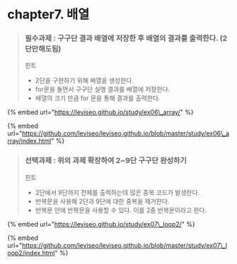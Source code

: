 # chapter7. 배열

> ### 필수과제 : 구구단 결과 배열에 저장한 후 배열의 결과를 출력한다. \(2단만해도됨\) 
>
> 힌트
>
> * 2단을 구현하기 위해 배열을 생성한다.
> * for문을 돌면서 구구단 실행 결과를 배열에 저장한다.
> * 배열의 크기 만큼 for 문을 통해 결과를 출력한다.

{% embed url="https://leviseo.github.io/study/ex06\_array/" %}

{% embed url="https://github.com/leviseo/leviseo.github.io/blob/master/study/ex06\_array/index.html" %}

> ### 선택과제 : 위의 과제 확장하여 2~9단 구구단 완성하기  
>
> 힌트 
>
> * 2단에서 9단까지 전체를 출력하는데 많은 중복 코드가 발생한다.
> * 반복문을 사용해 2단과 9단에 대한 중복을 제거한다.
> * 반복문 안에 반복문을 사용할 수 있다. 이를 2중 반복문이라고 한다.

{% embed url="https://leviseo.github.io/study/ex07\_loop2/" %}

{% embed url="https://github.com/leviseo/leviseo.github.io/blob/master/study/ex07\_loop2/index.html" %}



